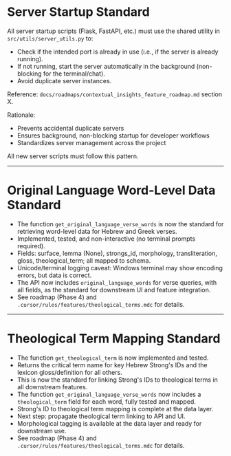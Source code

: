 # Server Startup Standard

All server startup scripts (Flask, FastAPI, etc.) must use the shared utility in `src/utils/server_utils.py` to:
- Check if the intended port is already in use (i.e., if the server is already running).
- If not running, start the server automatically in the background (non-blocking for the terminal/chat).
- Avoid duplicate server instances.

Reference: `docs/roadmaps/contextual_insights_feature_roadmap.md` section X.

Rationale:
- Prevents accidental duplicate servers
- Ensures background, non-blocking startup for developer workflows
- Standardizes server management across the project

All new server scripts must follow this pattern.

---

# Original Language Word-Level Data Standard

- The function `get_original_language_verse_words` is now the standard for retrieving word-level data for Hebrew and Greek verses.
- Implemented, tested, and non-interactive (no terminal prompts required).
- Fields: surface, lemma (None), strongs_id, morphology, transliteration, gloss, theological_term; all mapped to schema.
- Unicode/terminal logging caveat: Windows terminal may show encoding errors, but data is correct.
- The API now includes `original_language_words` for verse queries, with all fields, as the standard for downstream UI and feature integration.
- See roadmap (Phase 4) and `.cursor/rules/features/theological_terms.mdc` for details.

---

# Theological Term Mapping Standard

- The function `get_theological_term` is now implemented and tested.
- Returns the critical term name for key Hebrew Strong's IDs and the lexicon gloss/definition for all others.
- This is now the standard for linking Strong's IDs to theological terms in all downstream features.
- The function `get_original_language_verse_words` now includes a `theological_term` field for each word, fully tested and mapped.
- Strong's ID to theological term mapping is complete at the data layer.
- Next step: propagate theological term linking to API and UI.
- Morphological tagging is available at the data layer and ready for downstream use.
- See roadmap (Phase 4) and `.cursor/rules/features/theological_terms.mdc` for details. 